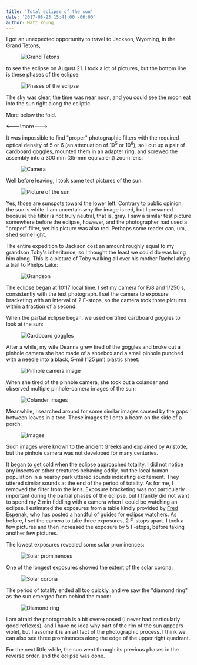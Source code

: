 ```yaml
---
title: 'Total eclipse of the sun'
date: '2017-08-23 15:41:00 -06:00'
author: Matt Young
---
```

I got an unexpected opportunity to travel to Jackson, Wyoming, in the Grand Tetons,

<figure>
<img src="/uploads/2017/DSC01441_Corrected_600.JPG" alt="Grand Tetons"/>
</figure>

 to see the eclipse on August 21. I took a lot of pictures, but the bottom line is these phases of the eclipse:

<figure>
<img src="/uploads/2017/Strip_BW_600.png" alt="Phases of the eclipse"/>
</figure>

The sky was clear, the time was near noon, and you could see the moon eat into the sun right along the ecliptic.

More below the fold.

<---!more--->

It was impossible to find "proper" photographic filters with the required optical density of 5 or 6 (an attenuation of 10<sup>5</sup> or 10<sup>6</sup>), so I cut up a pair of cardboard goggles, mounted them in an adapter ring, and screwed the assembly into a 300 mm (35-mm equivalent) zoom lens:

<figure>
<img src="/uploads/2017/IMG_1929_Camera_600.JPG" alt="Camera"/>
</figure>

Well before leaving, I took some test pictures of the sun:

<figure>
<img src="/uploads/2017/DSC01411_Test_600.JPG" alt="Picture of the sun"/>
</figure>

Yes, those are sunspots toward the lower left. Contrary to public opinion, the sun is white. I am uncertain why the image is red, but I presumed because the filter is not truly neutral, that is, gray. I saw a similar test picture somewhere before the eclipse, however, and the photographer had used a "proper" filter, yet his picture was also red. Perhaps some reader can, um, shed some light.

The entire expedition to Jackson cost an amount roughly equal to my grandson Toby's inheritance, so I thought the least we could do was bring him along. This is a picture of Toby walking all over his mother Rachel along a trail to Phelps Lake:

<figure>
<img src="/uploads/2017/DSC01454_Toby_600.jpg" alt="Grandson"/>
</figure>

The eclipse began at 10:17 local time. I set my camera for F/8 and 1/250 s, consistently with the test photograph. I set the camera to exposure bracketing with an interval of 2 F-stops, so the camera took three pictures within a fraction of a second. 

When the partial eclipse began, we used certified cardboard goggles to look at the sun:

<figure>
<img src="/uploads/2017/IMG_1930_Glasses_600.JPG" alt="Cardboard goggles"/>
</figure>

After a while, my wife Deanna grew tired of the goggles and broke out a pinhole camera she had made of a shoebox and a small pinhole punched with a needle into a black, 5-mil (125 &mu;m) plastic sheet:

<figure>
<img src="/uploads/2017/IMG_1939_PH_Camera_600.JPG" alt="Pinhole camera image"/>
</figure>

When she tired of the pinhole camera, she took out a colander and observed multiple pinhole-camera images of the sun:

<figure>
<img src="/uploads/2017/IMG_1937_Colander_600.JPG" alt="Colander images"/>
</figure>

Meanwhile, I searched around for some similar images caused by the gaps between leaves in a tree. These images fell onto a beam on the side of a porch:

<figure>
<img src="/uploads/2017/IMG_1943_Shadows_600.JPG" alt="Images"/>
</figure>

Such images were known to the ancient Greeks and explained by Aristotle, but the pinhole camera was not developed for many centuries.

It began to get cold when the eclipse approached totality. I did not notice any insects or other creatures behaving oddly, but the local human population in a nearby park uttered sounds indicating excitement. They uttered similar sounds at the end of the period of totality. As for me, I removed the filter from the lens. Exposure bracketing was not particularly important during the partial phases of the eclipse, but I frankly did not want to spend my 2 min fiddling with a camera when I could be watching an eclipse. I estimated the exposures from a table kindly provided by <a href="http://www.mreclipse.com/SEphoto/SEphoto.html">Fred Espenak</a>, who has posted a handful of guides for eclipse watchers. As before, I set the camera to take three exposures, 2 F-stops apart. I took a few pictures and then increased the exposure by 5 F-stops, before taking another few pictures.

The lowest exposures revealed some solar prominences: 

<figure>
<img src="/uploads/2017/DSC01505_Prominences_600.JPG" alt="Solar prominences"/>
</figure>

One of the longest exposures showed the extent of the solar corona:

<figure>
<img src="/uploads/2017/DSC01510_Corona_600.JPG" alt="Solar corona"/>
</figure>

The period of totality ended all too quickly, and we saw the "diamond ring" as the sun emerged from behind the moon:
<figure>
<img src="/uploads/2017/DSC01514_Diamond_Ring_600.JPG" alt="Diamond ring"/>
</figure>

I am afraid the photograph is a bit overexposed (I never had particularly good reflexes), and I have no idea why part of the rim of the sun appears violet, but I assume it is an artifact of the photographic process. I think we can also see three prominences along the edge of the upper right quadrant.

For the next little while, the sun went through its previous phases in the reverse order, and the eclipse was done.
